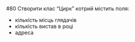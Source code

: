 #80
Створити клас “Цирк” котрий містить поля:
- кількість місць глядачів 
- кількість вистав в році
- адреса


